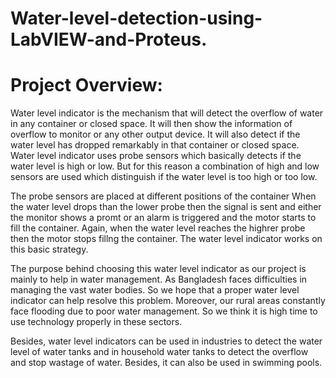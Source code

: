 # Water-level-detection-using-LabVIEW-and-Proteus.

# Project Overview: 

Water level indicator is the mechanism that will detect the overflow of water in any container or closed space. It will then show the information of overflow to monitor or any other output device. It will also detect if the water level has dropped remarkably in that container or closed space. Water level indicator uses probe sensors which basically detects if the water level is high or low. But for this reason a combination of high and low sensors are used which distinguish if the water level is too high or too low. 

The probe sensors are placed at different positions of the container  When the water level drops than the lower probe then the signal is sent and either the monitor shows a promt or an alarm is triggered and the motor starts to fill the container. Again, when the water level reaches the highrer probe then the motor stops fillng the container. The water level indicator works on this basic strategy.

The purpose behind choosing this water level indicator as our project is mainly to help in water management. As Bangladesh faces difficulties in managing the vast water bodies. So we hope that a proper water level indicator can help resolve this problem. Moreover, our rural areas constantly face flooding due to poor water  management. So we think it is high time to use technology properly in these sectors.

Besides, water level indicators can be used in industries to detect the water level of water tanks and in household water tanks to detect the overflow and stop wastage of water. Besides, it can also be used in swimming pools.
